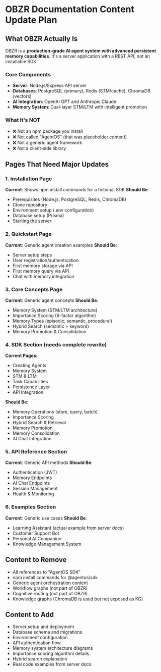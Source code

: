 # OBZR Documentation Content Update Plan

## What OBZR Actually Is

OBZR is a **production-grade AI agent system with advanced persistent memory capabilities**. It's a server application with a REST API, not an installable SDK.

### Core Components
- **Server**: Node.js/Express API server
- **Databases**: PostgreSQL (primary), Redis (STM/cache), ChromaDB (vectors)
- **AI Integration**: OpenAI GPT and Anthropic Claude
- **Memory System**: Dual-layer STM/LTM with intelligent promotion

### What It's NOT
- ❌ Not an npm package you install
- ❌ Not called "AgentOS" (that was placeholder content)
- ❌ Not a generic agent framework
- ❌ Not a client-side library

## Pages That Need Major Updates

### 1. Installation Page
**Current**: Shows npm install commands for a fictional SDK
**Should Be**: 
- Prerequisites (Node.js, PostgreSQL, Redis, ChromaDB)
- Clone repository
- Environment setup (.env configuration)
- Database setup (Prisma)
- Starting the server

### 2. Quickstart Page  
**Current**: Generic agent creation examples
**Should Be**:
- Server setup steps
- User registration/authentication
- First memory storage via API
- First memory query via API
- Chat with memory integration

### 3. Core Concepts Page
**Current**: Generic agent concepts
**Should Be**:
- Memory System (STM/LTM architecture)
- Importance Scoring (6-factor algorithm)
- Memory Types (episodic, semantic, procedural)
- Hybrid Search (semantic + keyword)
- Memory Promotion & Consolidation

### 4. SDK Section (needs complete rewrite)
**Current Pages**:
- Creating Agents
- Memory System
- STM & LTM
- Task Capabilities
- Persistence Layer
- API Integration

**Should Be**:
- Memory Operations (store, query, batch)
- Importance Scoring
- Hybrid Search & Retrieval
- Memory Promotion
- Memory Consolidation
- AI Chat Integration

### 5. API Reference Section
**Current**: Generic API methods
**Should Be**:
- Authentication (JWT)
- Memory Endpoints
- AI Chat Endpoints
- Session Management
- Health & Monitoring

### 6. Examples Section
**Current**: Generic use cases
**Should Be**:
- Learning Assistant (actual example from server docs)
- Customer Support Bot
- Personal AI Companion
- Knowledge Management System

## Content to Remove

- All references to "AgentOS SDK"
- npm install commands for @agentos/sdk
- Generic agent orchestration content
- Workflow graphs (not part of OBZR)
- Cognitive routing (not part of OBZR)
- Knowledge graphs (ChromaDB is used but not exposed as KG)

## Content to Add

- Server setup and deployment
- Database schema and migrations
- Environment configuration
- API authentication flow
- Memory system architecture diagrams
- Importance scoring algorithm details
- Hybrid search explanation
- Real code examples from server docs
